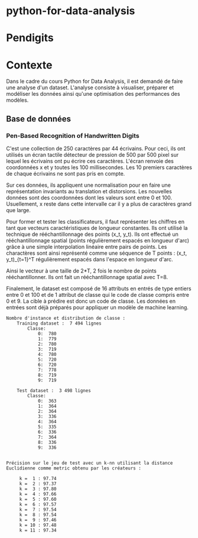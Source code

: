 # python-for-data-analysis

# Pendigits

# Contexte

Dans le cadre du cours Python for Data Analysis, il est demandé de faire une analyse d'un dataset.
L'analyse consiste à visualiser, préparer et modéliser les données ainsi qu'une optimisation des performances des modèles.


## Base de données
### Pen-Based Recognition of Handwritten Digits

C'est une collection de 250 caractères par 44 écrivains. 
Pour ceci, ils ont utilisés un écran tactile détecteur de pression de 500 par 500 pixel sur lequel les écrivains ont pu écrire ces caractères.
L'écran renvoie des coordonnées x et y toutes les 100 millisecondes.
Les 10 premiers caractères de chaque écrivains ne sont pas pris en compte.

Sur ces données, ils appliquent une normalisation pour en faire une représentation invariants au translation et distorsions.
Les nouvelles données sont des coordonnées dont les valeurs sont entre 0 et 100. Usuellement, x reste dans cette intervalle car il y a plus de caractères grand que large.

Pour former et tester les classificateurs, il faut représenter les chiffres en tant que vecteurs caractéristiques de longueur constantes.
Ils ont utilisé la technique de rééchantillonnage des points (x_t, y_t).
Ils ont effectué un rééchantillonnage spatial (points régulièrement espacés en longueur d'arc) grâce à une simple interpolation linéaire entre pairs de points.
Les charactères sont ainsi représenté comme une séquence de T points : (x_t, y_t)_{t=1}^T régulièrement espacés dans l'espace en longueur d'arc.

Ainsi le vecteur à une taille de 2*T, 2 fois le nombre de points rééchantillonner.
Ils ont fait un rééchantillonnage spatial avec T=8.

Finalement, le dataset est composé de 16 attributs en entrés de type entiers entre 0 et 100 et de 1 attribut de classe qui le code de classe compris entre 0 et 9.
La cible à prédire est donc un code de classe.
Les données en entrées sont déjà préparés pour appliquer un modèle de machine learning.

	Nombre d'instance et distribution de classe : 
		Training dataset :  7 494 lignes
			Classe:
				0:  780
				1:  779
				2:  780
				3:  719
				4:  780
				5:  720
				6:  720
				7:  778
				8:  719
				9:  719
		
		Test dataset :  3 498 lignes
			Classe:
				0:  363
				1:  364
				2:  364
				3:  336
				4:  364
				5:  335
				6:  336
				7:  364
				8:  336
				9:  336


	Précision sur le jeu de test avec un k-nn utilisant la distance Euclidienne comme metric obtenu par les créateurs :

		 k =  1 : 97.74
		 k =  2 : 97.37
		 k =  3 : 97.80
		 k =  4 : 97.66
		 k =  5 : 97.60
		 k =  6 : 97.57
		 k =  7 : 97.54
		 k =  8 : 97.54
		 k =  9 : 97.46
		 k = 10 : 97.48
		 k = 11 : 97.34
